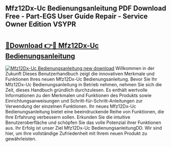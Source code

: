 ## Mfz12Dx-Uc Bedienungsanleitung PDF Download Free - Part-EGS User Guide Repair - Service Owner Edition VSYPR

# <h2><a href="http://df1aykc.blite.top/?on=Mfz12Dx-Uc+Bedienungsanleitung">🔗Download 👉🔴 Mfz12Dx-Uc Bedienungsanleitung</a></h2>

[![Mfz12Dx-Uc Bedienungsanleitung new download](https://i.imgur.com/lujVjoI.png)](http://df1aykc.blite.top/?on=Mfz12Dx-Uc+Bedienungsanleitung)
Willkommen in der Zukunft Dieses Benutzerhandbuch zeigt die innovativen Merkmale und Funktionen Ihres neuen Mfz12Dx-Uc Bedienungsanleitung. Bevor Sie Ihr Mfz12Dx-Uc Bedienungsanleitung in Betrieb nehmen, nehmen Sie sich die Zeit, dieses Handbuch gründlich durchzulesen. Es enthält wertvolle Informationen zu den Merkmalen und Funktionen des Produkts sowie Einrichtungsanweisungen und Schritt-für-Schritt-Anleitungen zur Verwendung der einzelnen Funktionen. Ihr neues Mfz12Dx-Uc Bedienungsanleitung bietet eine beeindruckende Reihe von Funktionen, die Ihre Erfahrung verbessern sollen. Erkunden Sie die intuitive Benutzeroberfläche und schöpfen Sie das volle Potenzial ihrer Funktionen aus. Ihr Erfolg ist unser Ziel Mfz12Dx-Uc BedienungsanleitungDD. Wir sind hier, um Ihre vollständige Zufriedenheit mit Ihrem neuen Produkt zu gewährleisten.
